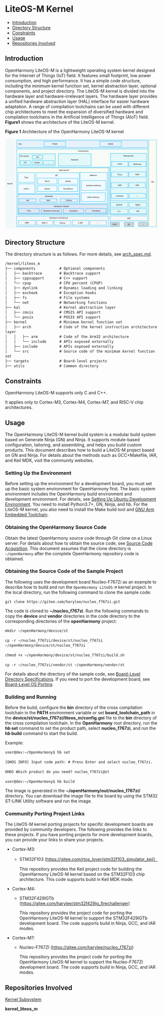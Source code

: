 # LiteOS-M Kernel<a name="EN-US_TOPIC_0000001096757661"></a>

-   [Introduction](#section11660541593)
-   [Directory Structure](#section161941989596)
-   [Constraints](#section119744591305)
-   [Usage](#section3732185231214)
-   [Repositories Involved](#section1371113476307)

## Introduction<a name="section11660541593"></a>

OpenHarmony LiteOS-M is a lightweight operating system kernel designed for the Internet of Things (IoT) field. It features small footprint, low power consumption, and high performance. It has a simple code structure, including the minimum kernel function set, kernel abstraction layer, optional components, and project directory. The LiteOS-M kernel is divided into the hardware layer and hardware-irrelevant layers. The hardware layer provides a unified hardware abstraction layer (HAL) interface for easier hardware adaptation. A range of compilation toolchains can be used with different chip architectures to meet the expansion of diversified hardware and compilation toolchains in the Artificial Intelligence of Things (AIoT) field.
**Figure1** shows the architecture of the LiteOS-M kernel.

**Figure 1** Architecture of the OpenHarmony LiteOS-M kernel<a name="fig0865152210223"></a>

![](figures/architecture-of-openharmony-the-liteos-cortex-m-kernel.png "OpenHarmony-LiteOS-M Kernel Architecture")

## Directory Structure<a name="section161941989596"></a>

The directory structure is as follows. For more details, see [arch_spec.md](arch_spec.md).

```
/kernel/liteos_m
├── components           # Optional components
│   ├── backtrace        # Backtrace support
│   ├── cppsupport       # C++ support
│   └── cpup             # CPU percent (CPUP)
│   ├── dynlink          # Dynamic loading and linking
│   ├── exchook          # Exception hooks
│   ├── fs               # File systems
│   └── net              # Networking functions
├── kal                  # Kernel abstraction layer
│   ├── cmsis            # CMSIS API support
│   └── posix            # POSIX API support
├── kernel               # Minimum kernel function set
│   ├── arch             # Code of the kernel instruction architecture layer
│   │   ├── arm          # Code of the Arm32 architecture
│   │   └── include      # APIs exposed externally
│   ├── include          # APIs exposed externally
│   └── src              # Source code of the minimum kernel function set
├── targets              # Board-level projects
├── utils                # Common directory
```

## Constraints<a name="section119744591305"></a>

OpenHarmony LiteOS-M supports only C and C++.

It applies only to Cortex-M3, Cortex-M4, Cortex-M7, and RISC-V chip architectures.

## Usage<a name="section3732185231214"></a>

The OpenHarmony LiteOS-M kernel build system is a modular build system based on Generate Ninja (GN) and Ninja. It supports module-based configuration, tailoring, and assembling, and helps you build custom products. This document describes how to build a LiteOS-M project based on GN and Ninja. For details about the methods such as GCC+Makefile, IAR, and Keil MDK, visit the community websites.

### Setting Up the Environment

Before setting up the environment for a development board, you must set up the basic system environment for OpenHarmony first. The basic system environment includes the OpenHarmony build environment and development environment. For details, see [Setting Up Ubuntu Development Environment](https://gitee.com/openharmony/docs/blob/HEAD/en/device-dev/quick-start/quickstart-lite-env-setup-linux.md). You need to install Python3.7+, GN, Ninja, and hb. For the LiteOS-M kernel, you also need to install the Make build tool and [GNU Arm Embedded Toolchain](https://developer.arm.com/tools-and-software/open-source-software/developer-tools/gnu-toolchain/gnu-rm/downloads).

### Obtaining the OpenHarmony Source Code

Obtain the latest OpenHarmony source code through Git clone on a Linux server. For details about how to obtain the source code, see [Source Code Acquisition](https://gitee.com/openharmony/docs/blob/HEAD/en/device-dev/quick-start/quickstart-lite-env-setup-linux.md). This document assumes that the clone directory is `~/openHarmony` after the complete OpenHarmony repository code is obtained.

### Obtaining the Source Code of the Sample Project

The following uses the development board Nucleo-F767Zi as an example to describe how to build and run the `OpenHarmony LiteOS-M` kernel project. In the local directory, run the following command to clone the sample code:

```
git clone https://gitee.com/harylee/nucleo_f767zi.git
```

The code is cloned to **~/nucleo_f767zi**. Run the following commands to copy the **device** and **vendor** directories in the code directory to the corresponding directories of the **openHarmony** project:

```
mkdir ~/openHarmony/device/st

cp -r ~/nucleo_f767zi/device/st/nucleo_f767zi ~/openHarmony/device/st/nucleo_f767zi

chmod +x ~/openHarmony/device/st/nucleo_f767zi/build.sh

cp -r ~/nucleo_f767zi/vendor/st ~/openHarmony/vendor/st
```

For details about the directory of the sample code, see [Board-Level Directory Specifications](https://gitee.com/openharmony/docs/blob/HEAD/en/device-dev/porting/porting-chip-board-overview.md). If you need to port the development board, see [Board-Level OS Porting](https://gitee.com/openharmony/docs/blob/HEAD/en/device-dev/porting/porting-chip-board.md).

### Building and Running

Before the build, configure the **bin** directory of the cross compilation toolchain in the **PATH** environment variable or set **board&#95;toolchain&#95;path** in the **device/st/nucleo&#95;f767zi/liteos&#95;m/config.gni** file to the **bin** directory of the cross compilation toolchain.
In the **OpenHarmony** root directory, run the **hb set** command to set the product path, select **nucleo_f767zi**, and run the **hb build** command to start the build. 

Example:

```
user@dev:~/OpenHarmony$ hb set

[OHOS INFO] Input code path: # Press Enter and select nucleo_f767zi.

OHOS Which product do you need? nucleo_f767zi@st

user@dev:~/OpenHarmony$ hb build
```

The image is generated in the **~/openHarmony/out/nucleo&#95;f767zi/** directory. You can download the image file to the board by using the STM32 ST-LINK Utility software and run the image.

### Community Porting Project Links

The LiteOS-M kernel porting projects for specific development boards are provided by community developers. The following provides the links to these projects. If you have porting projects for more development boards, you can provide your links to share your projects.

-   Cortex-M3:

    - STM32F103 (https://gitee.com/rtos_lover/stm32f103_simulator_keil）

        This repository provides the Keil project code for building the OpenHarmony LiteOS-M kernel based on the STM32F103 chip architecture. This code supports build in Keil MDK mode.

-   Cortex-M4:

    - STM32F429IGTb (https://gitee.com/harylee/stm32f429ig_firechallenger)

        This repository provides the project code for porting the OpenHarmony LiteOS-M kernel to support the STM32F429IGTb development board. The code supports build in Ninja, GCC, and IAR modes.

-   Cortex-M7:

    - Nucleo-F767ZI (https://gitee.com/harylee/nucleo_f767zi)

        This repository provides the project code for porting the OpenHarmony LiteOS-M kernel to support the Nucleo-F767ZI development board. The code supports build in Ninja, GCC, and IAR modes.

## Repositories Involved<a name="section1371113476307"></a>

[Kernel Subsystem](https://gitee.com/openharmony/docs/blob/HEAD/en/readme/kernel-subsystem.md)

**kernel\_liteos\_m**

